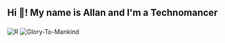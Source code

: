 <h2 align="left">Hi 👋! My name is Allan and I'm a Technomancer</h2>

###
![R](https://github.com/DarkStarStrix/DarkStarStrix/assets/108637439/72bd42b6-4b7a-48fb-9933-8c9d073f88cf)
![Glory-To-Mankind](https://github.com/DarkStarStrix/DarkStarStrix/assets/108637439/236dbabe-310a-4b18-b0f5-a9656b97667e)


###

